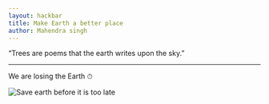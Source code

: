 ```yaml
---
layout: hackbar
title: Make Earth a better place
author: Mahendra singh
---
```


“Trees are poems that the earth writes upon the sky.”

---

We are losing the Earth ⏱

![Save earth before it is too late]({{site.baseurl}}/assets/images/mahendrasingh.jpeg)
